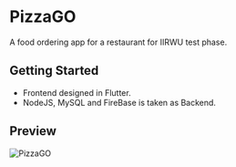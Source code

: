 # PizzaGO

A food ordering app for a restaurant for IIRWU test phase.

## Getting Started

- Frontend designed in Flutter.
- NodeJS, MySQL and FireBase is taken as Backend.

## Preview
![PizzaGO](ss.jpeg)
